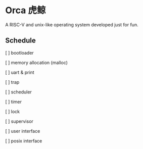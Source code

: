 # Orca 虎鲸
A RISC-V and unix-like operating system developed just for fun.

## Schedule
[ ] bootloader

[ ] memory allocation (malloc)

[ ] uart & print

[ ] trap

[ ] scheduler

[ ] timer

[ ] lock

[ ] supervisor

[ ] user interface

[ ] posix interface
